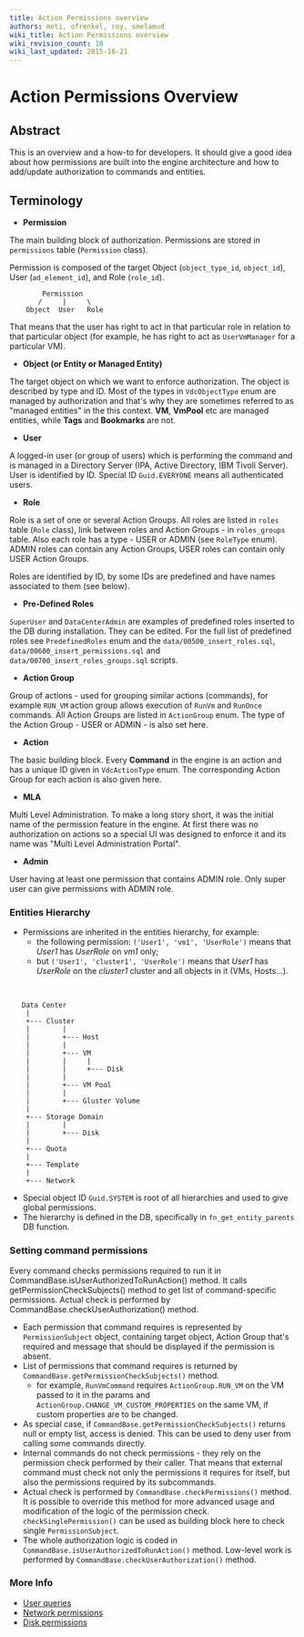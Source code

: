 ```yaml
---
title: Action Permissions overview
authors: moti, ofrenkel, roy, smelamud
wiki_title: Action Permissions overview
wiki_revision_count: 10
wiki_last_updated: 2015-10-21
---
```


# Action Permissions Overview

## Abstract

This is an overview and a how-to for developers. It should give a good idea about how permissions are built into the engine architecture and how to add/update authorization to commands and entities.

## Terminology

*   **Permission**

The main building block of authorization. Permissions are stored in `permissions` table (`Permission` class).

Permission is composed of the target Object (`object_type_id`, `object_id`), User (`ad_element_id`), and Role (`role_id`).

            Permission
           /     |     \
        Object  User   Role

That means that the user has right to act in that particular role in relation to that particular object (for example, he has right to act as `UserVmManager` for a particular VM).

*   **Object (or Entity or Managed Entity)**

The target object on which we want to enforce authorization. The object is described by type and ID. Most of the types in `VdcObjectType` enum are managed by authorization and that's why they are sometimes referred to as "managed entities" in the this context. **VM**, **VmPool** etc are managed entities, while **Tags** and **Bookmarks** are not.

*   **User**

A logged-in user (or group of users) which is performing the command and is managed in a Directory Server (IPA, Active Directory, IBM Tivoli Server). User is identified by ID. Special ID `Guid.EVERYONE` means all authenticated users.

*   **Role**

Role is a set of one or several Action Groups. All roles are listed in `roles` table (`Role` class), link between roles and Action Groups - in `roles_groups` table. Also each role has a type - USER or ADMIN (see `RoleType` enum). ADMIN roles can contain any Action Groups, USER roles can contain only USER Action Groups.

Roles are identified by ID, by some IDs are predefined and have names associated to them (see below).

*   **Pre-Defined Roles**

`SuperUser` and `DataCenterAdmin` are examples of predefined roles inserted to the DB during installation. They can be edited. For the full list of predefined roles see `PredefinedRoles` enum and the `data/00500_insert_roles.sql`, `data/00600_insert_permissions.sql` and `data/00700_insert_roles_groups.sql` scripts.

*   **Action Group**

Group of actions - used for grouping similar actions (commands), for example `RUN_VM` action group allows execution of `RunVm` and `RunOnce` commands. All Action Groups are listed in `ActionGroup` enum. The type of the Action Group - USER or ADMIN - is also set here.

*   **Action**

The basic building block. Every **Command** in the engine is an action and has a unique ID given in `VdcActionType` enum. The corresponding Action Group for each action is also given here.

*   **MLA**

Multi Level Administration. To make a long story short, it was the initial name of the permission feature in the engine. At first there was no authorization on actions so a special UI was designed to enforce it and its name was "Multi Level Administration Portal".

*   **Admin**

User having at least one permission that contains ADMIN role. Only super user can give permissions with ADMIN role.

### Entities Hierarchy

*   Permissions are inherited in the entities hierarchy, for example:
    -   the following permission: `('User1', 'vm1', 'UserRole')` means that *User1* has *UserRole* on *vm1* only;
    -   but `('User1', 'cluster1', 'UserRole')` means that *User1* has *UserRole* on the *cluster1* cluster and all objects in it (VMs, Hosts...).

&nbsp;

       Data Center
        |
        +--- Cluster
        |        |
        |        +--- Host
        |        |
        |        +--- VM
        |        |     |
        |        |     +--- Disk
        |        |
        |        +--- VM Pool
        |        |
        |        +--- Gluster Volume
        |
        +--- Storage Domain
        |        |
        |        +--- Disk
        |
        +--- Quota
        |
        +--- Template
        |
        +--- Network

*   Special object ID `Guid.SYSTEM` is root of all hierarchies and used to give global permissions.
*   The hierarchy is defined in the DB, specifically in `fn_get_entity_parents` DB function.

### Setting command permissions

Every command checks permissions required to run it in CommandBase.isUserAuthorizedToRunAction() method. It calls getPermissionCheckSubjects() method to get list of command-specific permissions. Actual check is performed by CommandBase.checkUserAuthorization() method.

*   Each permission that command requires is represented by `PermissionSubject` object, containing target object, Action Group that's required and message that should be displayed if the permission is absent.
*   List of permissions that command requires is returned by `CommandBase.getPermissionCheckSubjects()` method.
    -   for example, `RunVmCommand` requires `ActionGroup.RUN_VM` on the VM passed to it in the params and `ActionGroup.CHANGE_VM_CUSTOM_PROPERTIES` on the same VM, if custom properties are to be changed.
*   As special case, if `CommandBase.getPermissionCheckSubjects()` returns null or empty list, access is denied. This can be used to deny user from calling some commands directly.
*   Internal commands do not check permissions - they rely on the permission check performed by their caller. That means that external command must check not only the permissions it requires for itself, but also the permissions required by its subcommands.
*   Actual check is performed by `CommandBase.checkPermissions()` method. It is possible to override this method for more advanced usage and modification of the logic of the permission check. `checkSinglePermission()` can be used as building block here to check single `PermissionSubject`.
*   The whole authorization logic is coded in `CommandBase.isUserAuthorizedToRunAction()` method. Low-level work is performed by `CommandBase.checkUserAuthorization()` method.

### More Info

*   [User queries](/develop/release-management/features/infra/user-portal-permissions/)
*   [Network permissions](Features/NetworkPermissions)
*   [Disk permissions](/develop/release-management/features/storage/diskpermissions/)
